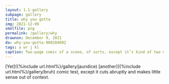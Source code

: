 ```yaml
---
layout: 1.1-gallery
subpage: gallery
title: why you gotta
img: 2021-12-09
smolfile: png
permalink: /gallery/why
drawnon: December 9, 2021
da: why-you-gotta-900284092
tags: a wr j kl
caption: Two-page comic of a scene, of sorts, except it’s kind of two much longer scenes in a hamfisted trenchcoat and the author doesn’t like it and subsequently doesn’t feel like writing out a full caption.
---
```

[Yet]({%include url.html%}/gallery/jaundice) [another]({%include url.html%}/gallery/bruh) comic test, except it cuts abruptly and makes little sense out of context.